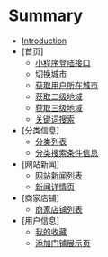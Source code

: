 # Summary

* [Introduction](README.md)
* [首页]
  * [小程序登陆接口](WxLogin.md)
  * [切换城市](ChangeCity.md)
  * [获取用户所在城市](Location.md)
  * [获取二级地域](Area.md)
  * [获取三级地域](Street.md)
  * [关键词搜索](Search.md)
* [分类信息]
  * [分类列表](Category.md)
  * [分类搜索条件信息](CategorySearchConf.md)
* [网站新闻]
  * [网站新闻列表](News.md)
  * [新闻详情页](NewsDetail.md)
* [商家店铺]
  * [商家店铺列表](Corp.md)
* [用户信息]
  * [我的收藏](Favor.md)
  * [添加门铺展示页](postShow.md)


